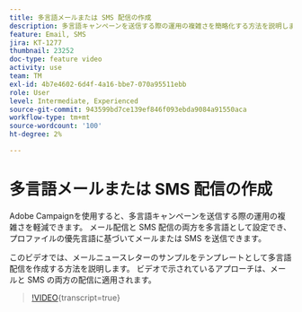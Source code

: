 ```yaml
---
title: 多言語メールまたは SMS 配信の作成
description: 多言語キャンペーンを送信する際の運用の複雑さを簡略化する方法を説明します。
feature: Email, SMS
jira: KT-1277
thumbnail: 23252
doc-type: feature video
activity: use
team: TM
exl-id: 4b7e4602-6d4f-4a16-bbe7-070a95511ebb
role: User
level: Intermediate, Experienced
source-git-commit: 943599bd7ce139ef846f093ebda9084a91550aca
workflow-type: tm+mt
source-wordcount: '100'
ht-degree: 2%

---
```


# 多言語メールまたは SMS 配信の作成

Adobe Campaignを使用すると、多言語キャンペーンを送信する際の運用の複雑さを軽減できます。 メール配信と SMS 配信の両方を多言語として設定でき、プロファイルの優先言語に基づいてメールまたは SMS を送信できます。

このビデオでは、メールニュースレターのサンプルをテンプレートとして多言語配信を作成する方法を説明します。 ビデオで示されているアプローチは、メールと SMS の両方の配信に適用されます。

>[!VIDEO](https://video.tv.adobe.com/v/23252?learn=on){transcript=true}

